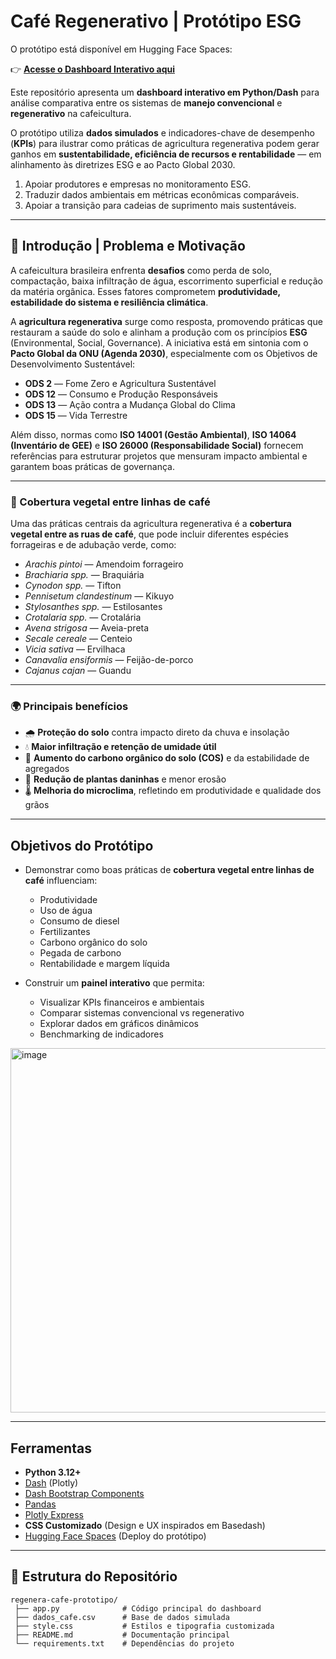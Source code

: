 # Café Regenerativo | Protótipo ESG 

O protótipo está disponível em Hugging Face Spaces:

👉 [**Acesse o Dashboard Interativo aqui**](https://huggingface.co/spaces/Carlosaugusto-fre/cafe-regenera)

Este repositório apresenta um **dashboard interativo em Python/Dash** para análise comparativa entre os sistemas de **manejo convencional** e **regenerativo** na cafeicultura.  

O protótipo utiliza **dados simulados** e indicadores-chave de desempenho (**KPIs**) para ilustrar como práticas de agricultura regenerativa podem gerar ganhos em **sustentabilidade, eficiência de recursos e rentabilidade** — em alinhamento às diretrizes ESG e ao Pacto Global 2030.

1. Apoiar produtores e empresas no monitoramento ESG.
2. Traduzir dados ambientais em métricas econômicas comparáveis.
3. Apoiar a transição para cadeias de suprimento mais sustentáveis.
   
---

## 🌱 Introdução | Problema e Motivação

A cafeicultura brasileira enfrenta **desafios** como perda de solo, compactação, baixa infiltração de água, escorrimento superficial e redução da matéria orgânica. Esses fatores comprometem **produtividade, estabilidade do sistema e resiliência climática**.

A **agricultura regenerativa** surge como resposta, promovendo práticas que restauram a saúde do solo e alinham a produção com os princípios **ESG** (Environmental, Social, Governance). A iniciativa está em sintonia com o **Pacto Global da ONU (Agenda 2030)**, especialmente com os Objetivos de Desenvolvimento Sustentável:

- **ODS 2** — Fome Zero e Agricultura Sustentável  
- **ODS 12** — Consumo e Produção Responsáveis  
- **ODS 13** — Ação contra a Mudança Global do Clima  
- **ODS 15** — Vida Terrestre  

Além disso, normas como **ISO 14001 (Gestão Ambiental)**, **ISO 14064 (Inventário de GEE)** e **ISO 26000 (Responsabilidade Social)** fornecem referências para estruturar projetos que mensuram impacto ambiental e garantem boas práticas de governança.

---

### 🌾 Cobertura vegetal entre linhas de café

Uma das práticas centrais da agricultura regenerativa é a **cobertura vegetal entre as ruas de café**, que pode incluir diferentes espécies forrageiras e de adubação verde, como:

- *Arachis pintoi* — Amendoim forrageiro  
- *Brachiaria spp.* — Braquiária  
- *Cynodon spp.* — Tifton  
- *Pennisetum clandestinum* — Kikuyo  
- *Stylosanthes spp.* — Estilosantes  
- *Crotalaria spp.* — Crotalária  
- *Avena strigosa* — Aveia-preta  
- *Secale cereale* — Centeio  
- *Vicia sativa* — Ervilhaca  
- *Canavalia ensiformis* — Feijão-de-porco  
- *Cajanus cajan* — Guandu  

---

### 🌍 Principais benefícios

- 🌧️ **Proteção do solo** contra impacto direto da chuva e insolação  
- 💧 **Maior infiltração e retenção de umidade útil**  
- 🌱 **Aumento do carbono orgânico do solo (COS)** e da estabilidade de agregados  
- 🚫 **Redução de plantas daninhas** e menor erosão  
- 🌡️ **Melhoria do microclima**, refletindo em produtividade e qualidade dos grãos  


---


## Objetivos do Protótipo

- Demonstrar como boas práticas de **cobertura vegetal entre linhas de café** influenciam:
  - Produtividade
  - Uso de água
  - Consumo de diesel
  - Fertilizantes
  - Carbono orgânico do solo
  - Pegada de carbono
  - Rentabilidade e margem líquida

- Construir um **painel interativo** que permita:
  - Visualizar KPIs financeiros e ambientais
  - Comparar sistemas convencional vs regenerativo
  - Explorar dados em gráficos dinâmicos
  - Benchmarking de indicadores
    
<img width="1349" height="583" alt="image" src="https://github.com/user-attachments/assets/f8cc29dd-6d23-4932-8cca-c407d0833c0b" />

---

## Ferramentas

- **Python 3.12+**
- [Dash](https://dash.plotly.com/) (Plotly)
- [Dash Bootstrap Components](https://dash-bootstrap-components.opensource.faculty.ai/)
- [Pandas](https://pandas.pydata.org/)
- [Plotly Express](https://plotly.com/python/plotly-express/)
- **CSS Customizado** (Design e UX inspirados em Basedash)
- [Hugging Face Spaces](https://huggingface.co/spaces) (Deploy do protótipo)

---

## 📂 Estrutura do Repositório

```text
regenera-cafe-prototipo/
 ├── app.py              # Código principal do dashboard
 ├── dados_cafe.csv      # Base de dados simulada
 ├── style.css           # Estilos e tipografia customizada
 ├── README.md           # Documentação principal
 └── requirements.txt    # Dependências do projeto


